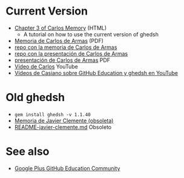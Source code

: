 # Current Version

* [Chapter 3 of Carlos Memory](https://ull-esit-gradoii-tfg.github.io/carlos-armas-tfg/memoria/cap3.html) (HTML) 
    - A tutorial on how to use the current version of ghedsh
* <a href="https://github.com/ULL-ESIT-GRADOII-TFG/carlos-armas-tfg/blob/master/memoria/TFG.pdf">Memoria de Carlos de Armas</a> (PDF)
* [repo con la memoria de Carlos de Armas](https://github.com/ULL-ESIT-GRADOII-TFG/carlos-armas-tfg/tree/master/memoria)
* [repo con la presentación de Carlos de Armas](https://github.com/ULL-ESIT-GRADOII-TFG/carlos-armas-tfg/tree/master/presentacion)
* [presentación de Carlos de Armas](https://github.com/ULL-ESIT-GRADOII-TFG/carlos-armas-tfg/blob/master/presentacion/presentacion_tfg.pdf) PDF
* [Vídeo de Carlos](https://www.youtube.com/watch?v=I4GEQPhcuqs&feature=youtu.be) YouTube
* [Vídeos de Casiano sobre GitHub Education  y ghedsh en YouTube](https://www.youtube.com/playlist?list=PLuPGCp-dfrURYegVHZd3TQEaMB0IvIZgH)

# Old ghedsh

* `gem install ghedsh -v 1.1.40`
* <a href='http://ull-esit-gradoii-tfg.github.io/ghedsh/javier-memoria-tfg/_book/'>Memoria de Javier Clemente (obsoleta)</a>
* [README-javier-clemente.md](README-javier-clemente.md) Obsoleto

# See also

* [Google Plus GitHub Education Community](https://plus.google.com/u/1/communities/101581119166388524593)

